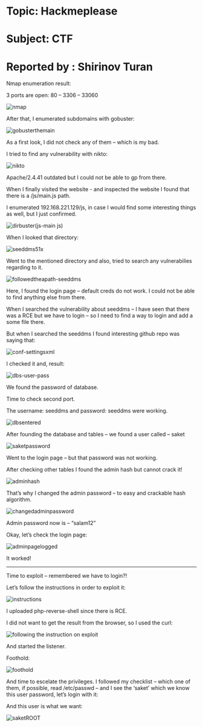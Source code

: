 # Topic:  Hackmeplease

# Subject:   CTF                                           


# Reported by : Shirinov Turan


Nmap enumeration result:
 
3 ports are open: 80 – 3306 – 33060

![nmap](https://github.com/ShTuran/CTFs/assets/111232034/2040fc84-205c-48b2-b780-eaaf8cc010c6)


After that, I enumerated subdomains with gobuster:

![gobusterthemain](https://github.com/ShTuran/CTFs/assets/111232034/4e84413a-3d58-4a33-8b3c-d0e1b030bc3c)
 

As a first look, I did not check any of them – which is my bad.


I tried to find any vulnerability with nikto:

 ![nikto](https://github.com/ShTuran/CTFs/assets/111232034/0406ea60-eb1e-4574-abff-4b3456be2c55)


Apache/2.4.41 outdated but I could not be able to gp from there.


When I finally visited the website -  and inspected the website I found that there is a /js/main.js path. 
 
I enumerated  192.168.221.129/js, in case I would find some interesting things as well, but I just confirmed.

![dirbuster(js-main js)](https://github.com/ShTuran/CTFs/assets/111232034/cb62aaa4-4cb7-4e09-b2ff-0cd909c43e99)

When I looked that directory:

![seeddms51x](https://github.com/ShTuran/CTFs/assets/111232034/c3a8e82a-c271-4b9a-afe2-9a270dc4f769)


Went  to the mentioned directory and also, tried to search any vulnerabilies regarding to it. 

![followedtheapath-seeddms](https://github.com/ShTuran/CTFs/assets/111232034/b1035e1c-4549-40c2-b577-d467e5f3b5e9)


Here, I found the login page – default creds do not work.
I could not be able to find anything else from there.

When I searched the vulnerability about seeddms – I have seen that there was a RCE but we have to login – so I need to find a way to login and add a some file there.
 
But when I searched the seeddms I found interesting github repo was saying that:

![conf-settingsxml](https://github.com/ShTuran/CTFs/assets/111232034/d173edff-7e71-4adf-ae21-ca6b11b424ca)


I checked it and, result:

 ![dbs-user-pass](https://github.com/ShTuran/CTFs/assets/111232034/d37ad0ab-3347-41f1-bef0-fced0fbb4e70)


We found the password of database. 

Time to check second port.

The username: seeddms and password: seeddms were working.

 ![dbsentered](https://github.com/ShTuran/CTFs/assets/111232034/ac568e5f-d545-48dd-b893-e34bcbbbede5)


After founding the database and tables – we found a user called – saket

![saketpassword](https://github.com/ShTuran/CTFs/assets/111232034/e1a8948a-a0a7-4c76-86f7-bfeca022236c)



Went to  the login page – but that password was not working.



After checking other tables I found the admin hash but cannot crack it!

![adminhash](https://github.com/ShTuran/CTFs/assets/111232034/a4fbf973-2841-4ed7-8720-3715fbce22c7)


That’s why I changed the admin password – to easy and crackable hash algorithm.

![changedadminpassword](https://github.com/ShTuran/CTFs/assets/111232034/e3223689-f24b-4499-9548-e2b046b2bc07)


Admin password now is – “salam12”

Okay, let’s check the login page:

![adminpagelogged](https://github.com/ShTuran/CTFs/assets/111232034/1adecd3e-28dd-436b-b4a3-081f4c91e2b9)


It worked!

------------------------------------------------------------------------------------
Time to exploit – remembered we have to login?!

Let’s follow the instructions in order to exploit it:

 ![instructions](https://github.com/ShTuran/CTFs/assets/111232034/6fcc0b66-024a-4e2b-ae59-8e4cff89816d)

I uploaded php-reverse-shell since there is RCE.  


I did not want to get the result from the browser, so I used the curl:

![following the instruction on exploit](https://github.com/ShTuran/CTFs/assets/111232034/b595cd65-443a-44c3-ba2c-d8e54edf72e1)


And started the listener.


Foothold:

![foothold](https://github.com/ShTuran/CTFs/assets/111232034/9bc466b7-0a8a-4179-9ec5-0273a104591c)

And time to escelate the privileges. I followed my checklist – which one of them, if possible, read /etc/passwd – and I see the ‘saket’ which we know this user password, let’s login with it:

And this user is what we want:

![saketROOT](https://github.com/ShTuran/CTFs/assets/111232034/cd372e82-eb28-40af-803f-a8da7c9a86fb)


